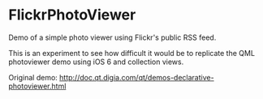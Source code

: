 FlickrPhotoViewer
=================

Demo of a simple photo viewer using Flickr's public RSS feed.

This is an experiment to see how difficult it would be to replicate the QML photoviewer demo using iOS 6 and collection views.

Original demo:
http://doc.qt.digia.com/qt/demos-declarative-photoviewer.html
